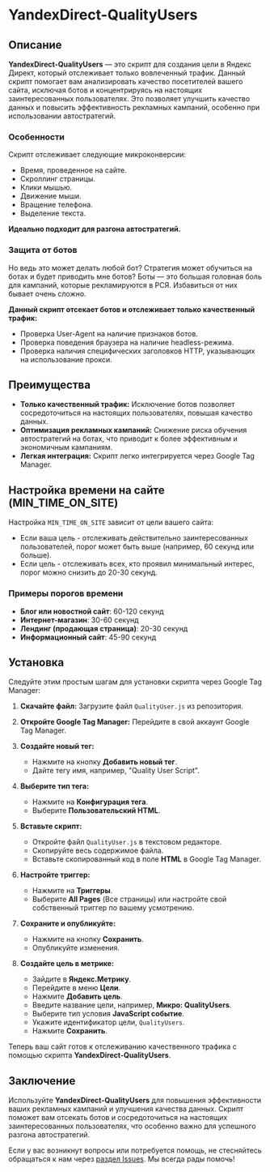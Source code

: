 # YandexDirect-QualityUsers

## Описание

**YandexDirect-QualityUsers** — это скрипт для создания цели в Яндекс Директ, который отслеживает только вовлеченный трафик. Данный скрипт помогает вам анализировать качество посетителей вашего сайта, исключая ботов и концентрируясь на настоящих заинтересованных пользователях. Это позволяет улучшить качество данных и повысить эффективность рекламных кампаний, особенно при использовании автостратегий.

### Особенности

Скрипт отслеживает следующие микроконверсии:

- Время, проведенное на сайте.
- Скроллинг страницы.
- Клики мышью.
- Движение мыши.
- Вращение телефона.
- Выделение текста.

**Идеально подходит для разгона автостратегий.**

### Защита от ботов

Но ведь это может делать любой бот? Стратегия может обучиться на ботах и будет приводить мне ботов? Боты — это большая головная боль для кампаний, которые рекламируются в РСЯ. Избавиться от них бывает очень сложно.

**Данный скрипт отсекает ботов и отслеживает только качественный трафик:**

- Проверка User-Agent на наличие признаков ботов.
- Проверка поведения браузера на наличие headless-режима.
- Проверка наличия специфических заголовков HTTP, указывающих на использование прокси.

## Преимущества

- **Только качественный трафик:** Исключение ботов позволяет сосредоточиться на настоящих пользователях, повышая качество данных.
- **Оптимизация рекламных кампаний:** Снижение риска обучения автостратегий на ботах, что приводит к более эффективным и экономичным кампаниям.
- **Легкая интеграция:** Скрипт легко интегрируется через Google Tag Manager.

## Настройка времени на сайте (MIN_TIME_ON_SITE)

Настройка `MIN_TIME_ON_SITE` зависит от цели вашего сайта:

- Если ваша цель - отслеживать действительно заинтересованных пользователей, порог может быть выше (например, 60 секунд или больше).
- Если цель - отслеживать всех, кто проявил минимальный интерес, порог можно снизить до 20-30 секунд.

### Примеры порогов времени

- **Блог или новостной сайт**: 60-120 секунд
- **Интернет-магазин**: 30-60 секунд
- **Лендинг (продающая страница)**: 20-30 секунд
- **Информационный сайт**: 45-90 секунд

## Установка

Следуйте этим простым шагам для установки скрипта через Google Tag Manager:

1. **Скачайте файл:** Загрузите файл `QualityUser.js` из репозитория.
2. **Откройте Google Tag Manager:** Перейдите в свой аккаунт Google Tag Manager.
3. **Создайте новый тег:**
   - Нажмите на кнопку **Добавить новый тег**.
   - Дайте тегу имя, например, "Quality User Script".
4. **Выберите тип тега:**
   - Нажмите на **Конфигурация тега**.
   - Выберите **Пользовательский HTML**.
5. **Вставьте скрипт:**
   - Откройте файл `QualityUser.js` в текстовом редакторе.
   - Скопируйте весь содержимое файла.
   - Вставьте скопированный код в поле **HTML** в Google Tag Manager.
6. **Настройте триггер:**
   - Нажмите на **Триггеры**.
   - Выберите **All Pages** (Все страницы) или настройте свой собственный триггер по вашему усмотрению.
7. **Сохраните и опубликуйте:**
   - Нажмите на кнопку **Сохранить**.
   - Опубликуйте изменения.

8. **Создайте цель в метрике:**
   - Зайдите в **Яндекс.Метрику**.
   - Перейдите в меню **Цели**.
   - Нажмите **Добавить цель**.
   - Введите название цели, например, **Микро: QualityUsers**.
   - Выберите тип условия **JavaScript событие**.
   - Укажите идентификатор цели, `QualityUsers`.
   - Нажмите **Сохранить**.

Теперь ваш сайт готов к отслеживанию качественного трафика с помощью скрипта **YandexDirect-QualityUsers**.

## Заключение

Используйте **YandexDirect-QualityUsers** для повышения эффективности ваших рекламных кампаний и улучшения качества данных. Скрипт поможет вам отсекать ботов и сосредоточиться на настоящих заинтересованных пользователях, что особенно важно для успешного разгона автостратегий.

Если у вас возникнут вопросы или потребуется помощь, не стесняйтесь обращаться к нам через [раздел Issues](https://github.com/it-vbg/YandexDirect-QualityUsers/issues). Мы всегда рады помочь!
